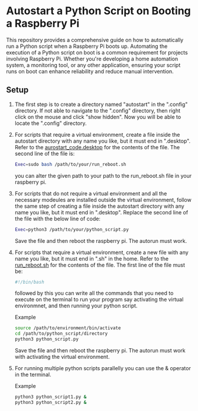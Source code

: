 # Autostart a Python Script on Booting a Raspberry Pi
This repository provides a comprehensive guide on how to automatically run a Python script when a Raspberry Pi boots up. Automating the execution of a Python script on boot is a common requirement for projects involving Raspberry Pi. Whether you're developing a home automation system, a monitoring tool, or any other application, ensuring your script runs on boot can enhance reliability and reduce manual intervention.

## Setup

1. The first step is to create a directory named "autostart" in the ".config" directory. If not able to navigate to the ".config" directory, then right click on the mouse and click "show hidden". Now you will be able to locate the ".config" directory.
2. For scripts that require a virtual environment, create a file inside the autostart directory with any name you like, but it must end in ".desktop". Refer to the [aurostart_code.desktop]([www.google.com](https://github.com/20akshaybraj/python-autostart-on-raspberrypi/blob/main/autostart_code.desktop)) for the contents of the file. The second line of the file is:

    ```sh
    Exec=sudo bash /path/to/your/run_reboot.sh
    ```
    
    you can alter the given path to your path to the run_reboot.sh file in your raspberry pi.

3. For scripts that do not require a virtual environment and all the necessary modeules are installed outside the virtual environment, follow the same step of creating a file inside the autostart directory with any name you like, but it must end in ".desktop". Replace the second line of the file with the below line of code:

    ```sh
    Exec=python3 /path/to/your/python_script.py
    ```
    
    Save the file and then reboot the raspberry pi. The autorun must work.
    
4. For scripts that require a virtual environment, create a new file with any name you like, but it must end in ".sh" in the home. Refer to the [run_reboot.sh](https://github.com/20akshaybraj/python-autostart-on-raspberrypi/blob/main/run_reboot.sh) for the contents of the file. The first line of the file must be:

    ```sh
    #!/bin/bash
    ```
    
    followed by this you can write all the commands that you need to execute on the terminal to run your program say activating the virtual environmnet, and then running your python script.

   Example
   
    ```sh
    source /path/to/environment/bin/activate
    cd /path/to/python_script/directory
    python3 python_script.py
    ```

    Save the file and then reboot the raspberry pi. The autorun must work with activating the virtual environment.

5. For running multiple python scripts parallelly you can use the & operator in the terminal.

   Example

    ```sh
    python3 python_script1.py &
    python3 python_script2.py &
    ```
   
   
